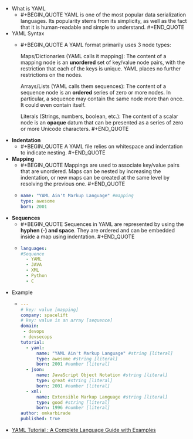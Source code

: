 - What is YAML
	- #+BEGIN_QUOTE
	  YAML is one of the most popular data serialization languages. Its popularity stems from its simplicity, as well as the fact that it is human-readable and simple to understand.
	  #+END_QUOTE
- YAML Syntax
	- #+BEGIN_QUOTE
	  A YAML format primarily uses 3 node types:
	  
	  Maps/Dictionaries (YAML calls it mapping):
	  The content of a mapping node is an **unordered** set of key/value node pairs, with the restriction that each of the keys is unique. YAML places no further restrictions on the nodes.
	  
	  Arrays/Lists (YAML calls them sequences):
	  The content of a sequence node is an **ordered** series of zero or more nodes. In particular, a sequence may contain the same node more than once. It could even contain itself.
	  
	  Literals (Strings, numbers, boolean, etc.):
	  The content of a scalar node is an **opaque** datum that can be presented as a series of zero or more Unicode characters.
	  #+END_QUOTE
- **Indentation**
	- #+BEGIN_QUOTE
	  A YAML file relies on whitespace and indentation to indicate nesting.
	  #+END_QUOTE
- **Mapping**
	- #+BEGIN_QUOTE
	  Mappings are used to associate key/value pairs that are unordered. Maps can be nested by increasing the indentation, or new maps can be created at the same level by resolving the previous one.
	  #+END_QUOTE
	- ```yaml
	  name: "YAML Ain't Markup Language" #mapping
	  type: awesome
	  born: 2001
	  ```
- **Sequences**
	- #+BEGIN_QUOTE
	  Sequences in YAML are represented by using the **hyphen (-) and space**. They are ordered and can be embedded inside a map using indentation.
	  #+END_QUOTE
	- ```yaml
	  languages:
	  #Sequence 
	    - YAML
	    - JAVA
	    - XML
	    - Python
	    - C
	  ```
- Example
	- ```yaml
	  ---
	  # key: value [mapping]
	  company: spacelift
	  # key: value is an array [sequence]
	  domain:
	   - devops
	   - devsecops
	  tutorial:
	    - yaml:
	        name: "YAML Ain't Markup Language" #string [literal]
	        type: awesome #string [literal]
	        born: 2001 #number [literal]
	    - json:
	        name: JavaScript Object Notation #string [literal]
	        type: great #string [literal]
	        born: 2001 #number [literal]
	    - xml:
	        name: Extensible Markup Language #string [literal]
	        type: good #string [literal]
	        born: 1996 #number [literal]
	  author: omkarbirade
	  published: true
	  ```
- [YAML Tutorial : A Complete Language Guide with Examples](https://spacelift.io/blog/yaml)